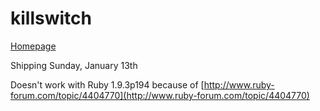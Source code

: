 killswitch
==========
[Homepage](http://kllswt.ch)

Shipping Sunday, January 13th

Doesn't work with Ruby 1.9.3p194 because of [http://www.ruby-forum.com/topic/4404770](http://www.ruby-forum.com/topic/4404770)